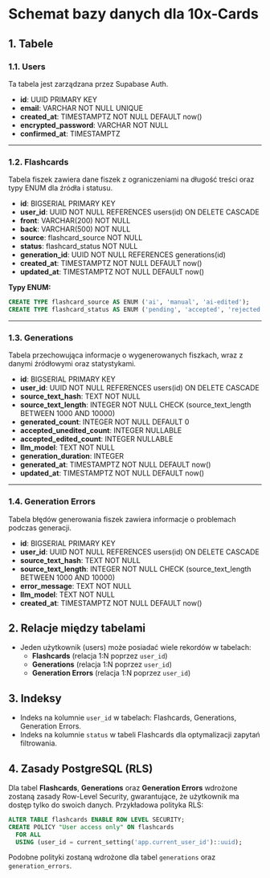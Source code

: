# Schemat bazy danych dla 10x-Cards

## 1. Tabele

### 1.1. Users
Ta tabela jest zarządzana przez Supabase Auth.

- **id**: UUID PRIMARY KEY
- **email**: VARCHAR NOT NULL UNIQUE
- **created_at**: TIMESTAMPTZ NOT NULL DEFAULT now()
- **encrypted_password**: VARCHAR NOT NULL
- **confirmed_at**: TIMESTAMPTZ

---

### 1.2. Flashcards
Tabela fiszek zawiera dane fiszek z ograniczeniami na długość treści oraz typy ENUM dla źródła i statusu.

- **id**: BIGSERIAL PRIMARY KEY
- **user_id**: UUID NOT NULL REFERENCES users(id) ON DELETE CASCADE
- **front**: VARCHAR(200) NOT NULL
- **back**: VARCHAR(500) NOT NULL
- **source**: flashcard_source NOT NULL
- **status**: flashcard_status NOT NULL
- **generation_id**: UUID NOT NULL REFERENCES generations(id)
- **created_at**: TIMESTAMPTZ NOT NULL DEFAULT now()
- **updated_at**: TIMESTAMPTZ NOT NULL DEFAULT now()

**Typy ENUM:**

```sql
CREATE TYPE flashcard_source AS ENUM ('ai', 'manual', 'ai-edited');
CREATE TYPE flashcard_status AS ENUM ('pending', 'accepted', 'rejected');
```

---

### 1.3. Generations
Tabela przechowująca informacje o wygenerowanych fiszkach, wraz z danymi źródłowymi oraz statystykami.

- **id**: BIGSERIAL PRIMARY KEY
- **user_id**: UUID NOT NULL REFERENCES users(id) ON DELETE CASCADE
- **source_text_hash**: TEXT NOT NULL
- **source_text_length**: INTEGER NOT NULL CHECK (source_text_length BETWEEN 1000 AND 10000)
- **generated_count**: INTEGER NOT NULL DEFAULT 0
- **accepted_unedited_count**: INTEGER NULLABLE
- **accepted_edited_count**: INTEGER NULLABLE
- **llm_model**: TEXT NOT NULL
- **generation_duration**: INTEGER
- **generated_at**: TIMESTAMPTZ NOT NULL DEFAULT now()
- **updated_at**: TIMESTAMPTZ NOT NULL DEFAULT now()

---

### 1.4. Generation Errors
Tabela błędów generowania fiszek zawiera informacje o problemach podczas generacji.

- **id**: BIGSERIAL PRIMARY KEY
- **user_id**: UUID NOT NULL REFERENCES users(id) ON DELETE CASCADE
- **source_text_hash**: TEXT NOT NULL
- **source_text_length**: INTEGER NOT NULL CHECK (source_text_length BETWEEN 1000 AND 10000)
- **error_message**: TEXT NOT NULL
- **llm_model**: TEXT NOT NULL
- **created_at**: TIMESTAMPTZ NOT NULL DEFAULT now()


## 2. Relacje między tabelami

- Jeden użytkownik (users) może posiadać wiele rekordów w tabelach:
  - **Flashcards** (relacja 1:N poprzez `user_id`)
  - **Generations** (relacja 1:N poprzez `user_id`)
  - **Generation Errors** (relacja 1:N poprzez `user_id`)


## 3. Indeksy

- Indeks na kolumnie `user_id` w tabelach: Flashcards, Generations, Generation Errors.
- Indeks na kolumnie `status` w tabeli Flashcards dla optymalizacji zapytań filtrowania.


## 4. Zasady PostgreSQL (RLS)

Dla tabel **Flashcards**, **Generations** oraz **Generation Errors** wdrożone zostaną zasady Row-Level Security, gwarantujące, że użytkownik ma dostęp tylko do swoich danych. Przykładowa polityka RLS:

```sql
ALTER TABLE flashcards ENABLE ROW LEVEL SECURITY;
CREATE POLICY "User access only" ON flashcards
  FOR ALL
  USING (user_id = current_setting('app.current_user_id')::uuid);
```

Podobne polityki zostaną wdrożone dla tabel `generations` oraz `generation_errors`.